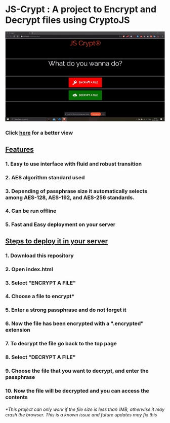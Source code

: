 <h1> JS-Crypt : A project to Encrypt and Decrypt files using CryptoJS </h1>

![join1](https://github.com/ShankarNarayananS/JS-Crypt/blob/master/JS-Crypt.gif)

<h3> Click <a href="https://www.youtube.com/watch?v=WYjb5hl4C3A">here</a> for a better view </h3>

<h2><ins> Features </ins></h2>
<h3>1. Easy to use interface with fluid and robust transition </h3>
<h3>2. AES algorithm standard used </h3>
<h3>3. Depending of passphrase size it automatically selects among AES-128, AES-192, and AES-256 standards. </h3>
<h3>4. Can be run offline </h3>
<h3>5. Fast and Easy deployment on your server </h3>

<h2><ins>Steps to deploy it in your server</ins></h2>
<h3>1. Download this repository</h3>
<h3>2. Open index.html </h3>
<h3>3. Select "ENCRYPT A FILE"</h3>
<h3>4. Choose a file to encrypt*</h3>
<h3>5. Enter a strong passphrase and do not forget it</h3>
<h3>6. Now the file has been encrypted with a ".encrypted" extension </h3>
<h3>7. To decrypt the file go back to the top page</h3>
<h3>8. Select "DECRYPT A FILE"</h3>
<h3>9. Choose the file that you want to decrypt, and enter the passphrase </h3>
<h3>10. Now the file will be decrypted and you can access the contents</h3> 

<h6>*This project can only work if the file size is less than 1MB, otherwise it may crash the browser. This is a known issue and future updates may fix this</h6>

